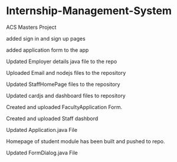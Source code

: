 # Internship-Management-System

ACS Masters Project

added sign in and sign up pages

added application form to the app 

Updated Employer details java file to the repo

Uploaded Email and nodejs files to the repository

Updated StaffHomePage files to the repository

Updated cardjs and dashboard files to repository

Created and uploaded FacultyApplication Form.

Created and uploaded Staff dashbord

Updated Application.java File

Homepage of student module has been built and pushed to repo.

Updated FormDialog.java File
